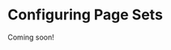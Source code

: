 # Configuring Page Sets

Coming soon!

<!-- Options configured for the Page Set apply to all its pages and override options set at the Site level. However, [customizations to an individual page](./page-configuration-ui-reference.md) override those for the Page Set. To configure a Page Set, follow these steps:

1. Open the Product Menu and go to *Site Builder* &rarr; *Pages* under the Site Menu. Alternatively, since Liferay DXP 7.3, you can click the (![icon-page-tree](../../../../icon-page-tree.png)) icon next to the Site name to open the Page Tree Menu.

1. Click the Gear icon, or select *Configure* from the Actions Menu in the Page Tree Menu, next to the Page Set to configure its pages.

1. Configure the options under the [*Look and Feel* tab](#look-and-feel) and [*Advanced* tab](#advanced) (if required) for the Page Set.

1. Click *Save* to apply the updates to the Page Set.

The available Page Set settings are described below.

## Look and Feel

Page Set configuration starts with the *Look and Feel* tab. Here you can choose a Theme for the current site and update the logo.

![Figure 1: The Look and Feel page set tab.](./configuring-page-sets/images/01.png)

### Current Theme

Themes create the overall feel for the Site and can transform the look entirely. The *Current Theme* section displays the Theme currently applied to the Page Set, along with any configurable theme settings and color schemes that the Theme has. Many Themes include more than one color scheme, which keeps the existing look and feel while giving the Site a different flavor. The *CSS* section lets you enter custom CSS for tweaking your Theme. You can apply Themes to the entire Site (described here) or to individual pages (described in [Configuring Pages](./page-configuration-ui-reference.md#look-and-feel)).

To apply a Theme to the Page Set, follow these steps:

1. Click the *Change Current Theme* button and select the Theme from the window that appears.

1. Configure the Theme's settings.

1. Click *Save* to apply the new Theme to the Page Set.

![Figure 2: The Look and Feel interface allows you to choose a theme for the current site.](./configuring-page-sets/images/02.png)

See the [Themes](TODO) section for information on creating and developing your own custom Themes ([creating theme settings](TODO), [color schemes](TODO), etc.).

### Logo

By default, the Liferay logo is used for your Site's pages. To use your own logo for a Site, follow these steps:

1. Expand the *Logo* panel under the *Look and Feel* tab.

1. Click the *Change* button and browse to the location of your logo. Make sure your logo fits the space in the top left corner of the Theme you're using for your Site. If you don't, you could wind up with a Site that's difficult to navigate, as other page elements are pushed aside to make way for the logo.

1. Choose whether to display the Site name on the Site. When *Show Site Name* is enabled, the Site name appears next to the logo.

  ```note::
    This option is enabled by default and can't be disabled if the *Allow Site Administrators to set their own logo* option is disabled in *Instance Settings*. Removing the Site name is not available for the default Liferay Site---you can configure this only for new Sites and User pages.
  ```

1. Click *Save* to apply the changes.

## Advanced

```warning::
  The *Advanced* tab contains powerful options that should only be used by those with a firm command of the technology, or they could have major unintended side effects. Proceed with caution.
```

### JavaScript

At the top of the *Advanced* tab is a JavaScript editor. Code entered here is executed at the bottom of every page in the Site. Your site's JavaScript is most likely (and should be) included with the Theme. However, this may be a good place to quickly test JavaScript code while not in production.

### Advanced

If you have multiple Sites on your Liferay Portal instance, one Site is marked as the *Default Site* that visitors are shown when they visit the Site. By default, only the default Site's Public Pages are displayed in the navigation. You can display the other Site's Public Pages in the default Site's navigation as well by enabling the *Merge public pages* option for that Site. Be careful, as adding too many pages to the main navigation can make it become unwieldy very quickly.

### Mobile Device Rules

*Mobile Device Rules* lets you configure behaviors for specific mobile devices or types for the Page Set. Mobile device rules are inherited from your Public Pages, but you can define specific rules per page. You can edit the Look and Feel of specific pages for mobile devices, including the theme. See [Mobile Device Rules](TODO) for more information.

### Robots

The *Robots* option lets you configure `robots.txt` rules for the domain's public and private pages. The `robots.txt` file provides instructions to search engines and other tools that are automatically crawling and indexing your Site. For example, you can specify not to index certain pages.

### Sitemap

The *Sitemap* option generates a sitemap you can send to some search engines so they can crawl your site. It uses the industry standard sitemap protocol. Select a search engine link to send the sitemap to it (only required once per Site), or select the *preview* link to see the generated XML that is sent to search engines. -->
